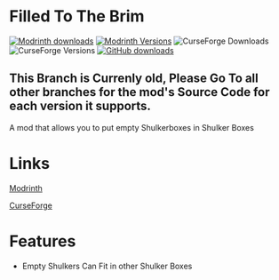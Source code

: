 # Filled To The Brim

[![Modrinth downloads](https://img.shields.io/modrinth/dt/filledtothebrim?label=Modrinth%20Downloads&style=flat-square)](https://modrinth.com/mod/filledtothebrim)
[![Modrinth Versions](https://img.shields.io/modrinth/game-versions/filledtothebrim)](https://modrinth.com/mod/filledtothebrim)
![CurseForge Downloads](https://cf.way2muchnoise.eu/full_537235_downloads.svg)
![CurseForge Versions](https://cf.way2muchnoise.eu/versions/537235_latest.svg)
[![GitHub downloads](https://img.shields.io/github/downloads/JackTheDevel0per/FilledToTheBrim/total?label=Github%20downloads&logo=github)](https://github.com/JackTheDevel0per/FilledToTheBrim/releases)


## This Branch is Currenly old, Please Go To all other branches for the mod's Source Code for each version it supports.

A mod that allows you to put empty Shulkerboxes in Shulker Boxes

# Links
[Modrinth](https://modrinth.com/mod/filledtothebrim)

[CurseForge](https://www.curseforge.com/minecraft/mc-mods/filled-to-the-brim)


# Features

- Empty Shulkers Can Fit in other Shulker Boxes



